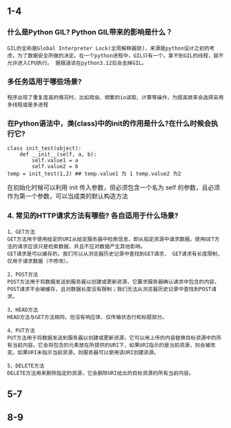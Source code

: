
## 1-4

### 什么是Python GIL? Python GIL带来的影响是什么？

    GIL的全称是Global Interpreter Lock(全局解释器锁)，来源是python设计之初的考虑，为了数据安全所做的决定。在一个python进程中，GIL只有一个。拿不到GIL的线程，就不允许进入CPU执行。 据报道说在python3.12后会去掉GIL。
    
### 多任务适用于哪些场景? 
    
    程序出现了重复度高的情况时，比如爬虫、频繁的io读取、计算等操作，为提高效率会选择采用多线程或是多进程

### 在Python语法中，类(class)中的init的作用是什么?在什么时候会执行它?

```Python3
class init_test(object):
    def __init__(self, a, b):
        self.value1 = a
        self.value2 = b
temp = init_test(1,2) ## temp.value1 为 1 temp.value2 为2 
```
在初始化时候可以利用 init 传入参数，但必须包含一个名为 self 的参数，且必须作为第一个参数，可以当成类的默认构造方法

### 4. 常见的HTTP请求方法有哪些? 各自适用于什么场景?

    1、GET方法
    GET方法用于使用给定的URI从给定服务器中检索信息，即从指定资源中请求数据。使用GET方法的请求应该只是检索数据，并且不应对数据产生其他影响。
    GET请求是可以缓存的，我们可以从浏览器历史记录中查找到GET请求， GET请求有长度限制，仅用于请求数据（不修改）。

    2、POST方法
    POST方法用于将数据发送到服务器以创建或更新资源，它要求服务器确认请求中包含的内容，POST请求不会被缓存，且对数据长度没有限制；我们无法从浏览器历史记录中查找到POST请求。

    3、HEAD方法
    HEAD方法与GET方法相同，但没有响应体，仅传输状态行和标题部分。

    4、PUT方法
    PUT方法用于将数据发送到服务器以创建或更新资源，它可以用上传的内容替换目标资源中的所有当前内容。它会将包含的元素放在所提供的URI下，如果URI指示的是当前资源，则会被改变。如果URI未指示当前资源，则服务器可以使用该URI创建资源。

    5、DELETE方法
    DELETE方法用来删除指定的资源，它会删除URI给出的目标资源的所有当前内容。

## 5-7

## 8-9